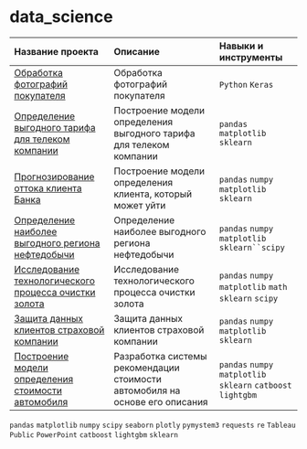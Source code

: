# data_science
| Название проекта | Описание | Навыки и инструменты | 
| :---------------------- | :---------------------- | :---------------------- |
| [Обработка фотографий покупателя](https://github.com/KseniyaCherednikova/data_science/blob/main/age_determination/age_determination.ipynb "Обработка фотографий покупателя")| Обработка фотографий покупателя| `Python` `Keras`|
| [Определение выгодного тарифа для телеком компании](https://github.com/KseniyaCherednikova/data_science/blob/main/tariff/tariff.ipynb "Определение выгодного тарифа для телеком компании")| Построение модели определения выгодного тарифа для телеком компании| `pandas` `matplotlib` `sklearn`|
| [Прогнозирование оттока клиента Банка](https://github.com/KseniyaCherednikova/data_science/blob/main/churn/churn.ipynb "Прогнозирование оттока клиента Банка")| Построение модели определения клиента, который может уйти| `pandas` `numpy` `matplotlib` `sklearn`|
| [Определение наиболее выгодного региона нефтедобычи](https://github.com/KseniyaCherednikova/data_science/blob/main/well_locations/well_locations.ipynb "Определение наиболее выгодного региона нефтедобычи")| Определение наиболее выгодного региона нефтедобычи| `pandas` `numpy` `matplotlib` `sklearn``scipy`|
| [Исследование технологического процесса очистки золота](https://github.com/KseniyaCherednikova/data_science/blob/main/gold_ore/gold_ore_2.ipynb "Исследование технологического процесса очистки золота")| Исследование технологического процесса очистки золота | `pandas` `numpy` `matplotlib` `math` `sklearn` `scipy`|
| [Защита данных клиентов страховой компании](https://github.com/KseniyaCherednikova/data_science/blob/main/personal_data_protection/personal_data_protection.ipynb "Исследование технологического процесса очистки золота")| Защита данных клиентов страховой компании | `pandas` `numpy` `matplotlib` `sklearn` |
| [Построение модели определения стоимости автомобиля](https://github.com/KseniyaCherednikova/data_science/blob/main/car_cost/car_cost.ipynb "Построение модели определения стоимости автомобиля")| Разработка системы рекомендации стоимости автомобиля на основе его описания | `pandas` `numpy` `matplotlib` `sklearn` `catboost` `lightgbm` |



`pandas` `matplotlib` `numpy` `scipy` `seaborn` `plotly` `pymystem3` `requests` `re` `Tableau Public` `PowerPoint` `catboost` `lightgbm`
`sklearn`

